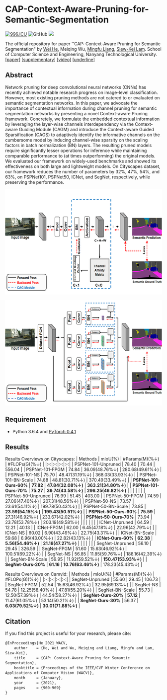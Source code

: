 # CAP-Context-Aware-Pruning-for-Semantic-Segmentation

[![996.ICU](https://img.shields.io/badge/link-996.icu-red.svg)](https://996.icu) ![GitHub](https://img.shields.io/github/license/erichhhhho/CAP-Context-Aware-Pruning-for-Semantic-Segmentation.svg) ![](https://img.shields.io/badge/dynamic/json?color=000000&label=GitHub&query=%24.data.totalSubs&suffix=followers&url=https%3A%2F%2Fapi.spencerwoo.com%2Fsubstats%2F%3Fsource%3Dgithub%26queryKey%3Derichhhhho)

The official repository for paper ''CAP: Context-Aware Pruning for Semantic Segmentation" by [Wei He](https://github.com/erichhhhho), Meiqing Wu, [Mingfu Liang](https://wuyujack.github.io/), [Siew-Kei Lam](https://siewkeilam.github.io/ei-research-group/contact.html). School of Computer Science and Engineering, Nanyang Technological University.
<br>[[paper]](https://openaccess.thecvf.com/content/WACV2021/papers/He_CAP_Context-Aware_Pruning_for_Semantic_Segmentation_WACV_2021_paper.pdf) [[supplementary]](https://openaccess.thecvf.com/content/WACV2021/supplemental/He_CAP_Context-Aware_Pruning_WACV_2021_supplemental.pdf) [[video]](https://www.youtube.com/watch?v=fKvswyyxkuw&t=5s) [[underline]](https://underline.io/lecture/8730-510---cap-context-aware-pruning-for-semantic-segmentation) 
## Abstract
Network pruning for deep convolutional neural networks (CNNs) has recently achieved notable research progress on image-level classification. However, most existing pruning methods are not catered to or evaluated on semantic segmentation networks. In this paper, we advocate the importance of contextual information during channel pruning for semantic segmentation networks by presenting a novel Context-aware Pruning framework. Concretely, we formulate the embedded contextual information by leveraging the layer-wise channels interdependency via the Context-aware Guiding Module (CAGM) and introduce the Context-aware Guided Sparsification (CAGS) to adaptively identify the informative channels on the cumbersome model by inducing channel-wise sparsity on the scaling factors in batch normalization (BN) layers. The resulting pruned models require significantly lesser operations for inference while maintaining comparable performance to (at times outperforming) the original models. We evaluated our framework on widely-used benchmarks and showed its effectiveness on both large and lightweight models. On Cityscapes dataset, our framework reduces the number of parameters by 32%, 47%, 54%, and 63%, on PSPNet101, PSPNet50, ICNet, and SegNet, respectively, while preserving the performance.

<p align="center">
  <img src="https://github.com/erichhhhho/CAP-Context-Aware-Pruning-for-Semantic-Segmentation/blob/main/CAG(Base).png" width = "630" height = "340">
</p>

<p align="center">
  <img src="https://github.com/erichhhhho/CAP-Context-Aware-Pruning-for-Semantic-Segmentation/blob/main/CAG(PPM).png" width = "630" height = "340">
</p>

## Requirement
* Python 3.6.4 and [PyTorch 0.4.1](http://pytorch.org/)

## Results
Results Overviews on Cityscapes:
|          Methods         |      mIoU(%)    |  #Params(M)(%&darr;) |   #FLOPs(G)(%&darr;)  | 
|:-:|:-:|:-:|:-:|
| PSPNet-101-Unpruned      |      78.40      |        70.44    |   556.04    |
| PSPNet-101-FPGM          |      74.84      |  36.09(48.76%&darr;) | 280.68(49.61%&darr;)  |
| PSPNet-101-NS            |      75.70      |  48.47(31.19%&darr;) | 368.03(33.93%&darr;)  |
| PSPNet-101-BN-Scale      |      74.88      |  48.81(30.71%&darr;) | 370.49(33.49%&darr;) |
| **PSPNet-101-Ours-60%**      |      **77.82**     |  **47.84(32.08%&darr;)** | **363.21(34.80%&darr;)**  |
| **PSPNet-101-Ours-70%**      |      **75.27**      |  **39.74(43.58%&darr;)** | **296.25(46.82%&darr;)**  |
|                         |                   |               |              |
| PSPNet-50-Unpruned      |      76.99      |        51.45    |  403.00    |
| PSPNet-50-FPGM          |      74.59      |  27.06(47.40%&darr;) | 207.31(48.56%&darr;)  |
| PSPNet-50-NS            |      73.57      |  23.61(54.11%&darr;) | 199.78(50.43%&darr;)  |
| PSPNet-50-BN-Scale      |      73.85      |  **23.59(54.15%&darr;)** | **199.43(50.51%&darr;)** |
| **PSPNet-50-Ours-60%**      |      **75.59**     |  27.31(46.92%&darr;) | 233.67(42.02%&darr;)  |
| **PSPNet-50-Ours-70%**      |      73.94      |  23.78(53.78%&darr;) | 203.19(49.58%&darr;)  |
|                         |                   |               |              |
| ICNet-Unpruned      |      64.59      |        12.21    |  40.13    |
| ICNet-FPGM          |      62.00      |  6.45(47.18%&darr;) | 22.96(42.79%&darr;)  |
| ICNet-NS            |      60.02      |  6.90(43.49%&darr;) | 22.75(43.31%&darr;)  |
| ICNet-BN-Scale      |      59.68      |  6.96(43.00%&darr;) | 22.82(43.13%&darr;) |
| **ICNet-Ours-60%**      |      **62.38**     |  **5.56(54.46%&darr;)** | **21.16(47.27%&darr;)**  |
|                         |                   |               |              |
| SegNet-Unpruned      |      56.10      |        29.45    |  326.59    |
| SegNet-FPGM          |      51.60      |  15.63(46.92%&darr;) | 100.51(69.22%&darr;)  |
| SegNet-NS            |      56.85      |  11.85(59.76%&darr;) | 188.16(42.39%&darr;)  |
| SegNet-BN-Scale      |      59.95      |  11.92(59.52%&darr;) | **150.47(53.93%&darr;)** |
| **SegNet-Ours-20%**      |      **61.16**     |  **10.76(63.46%&darr;)** | 178.23(45.43%&darr;)  |

Results Overviews on Camvid:
|          Methods         |      mIoU(%)    |  #Params(M)(%&darr;) |   #FLOPs(G)(%&darr;)  | 
|:-:|:-:|:-:|:-:|
| SegNet-Unpruned      |      55.60      |        29.45    |   106.73    |
| SegNet-FPGM          |      52.54      |   15.63(46.92%&darr;) | 32.95(69.13%&darr;)  |
| SegNet-NS            |      54.78      |   12.25(58.40%&darr;) | 47.81(55.20%&darr;)  |
| SegNet-BN-Scale      |      55.73      |   12.50(57.39%&darr;) | 44.54(58.27%&darr;) |
| **SegNet-Ours-20%**      |      **57.12**     |  11.47(61.05%&darr;) |  53.14(50.21%&darr;)  |
| **SegNet-Ours-30%**      |      56.37     |  **6.03(79.52%&darr;)** | **30.01(71.88%&darr;)**  |


## Citation
If you find this project is useful for your research, please cite:
```
@InProceedings{He_2021_WACV,
    author    = {He, Wei and Wu, Meiqing and Liang, Mingfu and Lam, Siew-Kei},
    title     = {CAP: Context-Aware Pruning for Semantic Segmentation},
    booktitle = {Proceedings of the IEEE/CVF Winter Conference on Applications of Computer Vision (WACV)},
    month     = {January},
    year      = {2021},
    pages     = {960-969}
}
```
